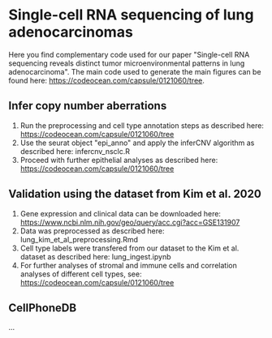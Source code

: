 # Single-cell RNA sequencing of lung adenocarcinomas
Here you find complementary code used for our paper "Single-cell RNA sequencing reveals distinct tumor microenvironmental patterns in lung adenocarcinoma".
The main code used to generate the main figures can be found here: https://codeocean.com/capsule/0121060/tree.

## Infer copy number aberrations
1) Run the preprocessing and cell type annotation steps as described here: https://codeocean.com/capsule/0121060/tree
2) Use the seurat object "epi_anno" and apply the inferCNV algorithm as described here: infercnv_nsclc.R
3) Proceed with further epithelial analyses as described here: https://codeocean.com/capsule/0121060/tree

## Validation using the dataset from Kim et al. 2020
1) Gene expression and clinical data can be downloaded here: https://www.ncbi.nlm.nih.gov/geo/query/acc.cgi?acc=GSE131907
2) Data was preprocessed as described here: lung_kim_et_al_preprocessing.Rmd
3) Cell type labels were transfered from our dataset to the Kim et al. dataset as described here: lung_ingest.ipynb
4) For further analyses of stromal and immune cells and correlation analyses of different cell types, see: https://codeocean.com/capsule/0121060/tree

## CellPhoneDB
...

